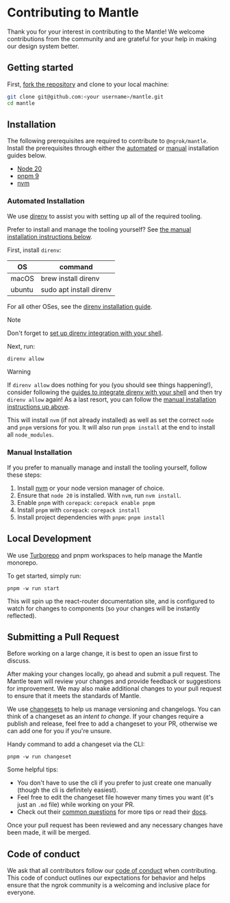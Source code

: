# Contributing to Mantle

Thank you for your interest in contributing to the Mantle! We welcome contributions from the community and are grateful for your help in making our design system better.

## Getting started

First, [fork the repository](https://docs.github.com/en/pull-requests/collaborating-with-pull-requests/working-with-forks/fork-a-repo) and clone to your local machine:

```sh
git clone git@github.com:<your username>/mantle.git
cd mantle
```

## Installation

The following prerequisites are required to contribute to `@ngrok/mantle`. Install the prerequisites through either the [automated](#automated-installation) or [manual](#manual-installation) installation guides below.

- [Node 20](https://nodejs.org/en/download)
- [pnpm 9](https://pnpm.io/installation#using-npm)
- [nvm](https://github.com/nvm-sh/nvm)

### Automated Installation

We use [direnv](https://direnv.net/) to assist you with setting up all of the required tooling.

Prefer to install and manage the tooling yourself? See [the manual installation instructions below](#manual-installation).

First, install `direnv`:

| OS     | command                 |
| ------ | ----------------------- |
| macOS  | brew install direnv     |
| ubuntu | sudo apt install direnv |

For all other OSes, see the [direnv installation guide](https://direnv.net/docs/installation.html).

> [!NOTE]
> Don't forget to [set up direnv integration with your shell](https://direnv.net/docs/hook.html).

Next, run:

```sh
direnv allow
```

> [!WARNING]
> If `direnv allow` does nothing for you (you should see things happening!), consider following the [guides to integrate direnv with your shell](https://direnv.net/docs/hook.html) and then try `direnv allow` again! As a last resort, you can follow the [manual installation instructions up above](#manual-installation).

This will install `nvm` (if not already installed) as well as set the correct `node` and `pnpm` versions for you. It will also run `pnpm install` at the end to install all `node_modules`.

### Manual Installation

If you prefer to manually manage and install the tooling yourself, follow these steps:

1. Install [nvm](https://github.com/nvm-sh/nvm?tab=readme-ov-file#installing-and-updating) or your node version manager of choice.
2. Ensure that `node 20` is installed. With `nvm`, run `nvm install`.
3. Enable `pnpm` with `corepack`: `corepack enable pnpm`
4. Install `pnpm` with `corepack`: `corepack install`
5. Install project dependencies with `pnpm`: `pnpm install`

## Local Development

We use [Turborepo](https://turbo.build/) and pnpm workspaces to help manage the Mantle monorepo.

To get started, simply run:

```
pnpm -w run start
```

This will spin up the react-router documentation site, and is configured to watch for changes to components (so your changes will be instantly reflected).

## Submitting a Pull Request

Before working on a large change, it is best to open an issue first to discuss.

After making your changes locally, go ahead and submit a pull request. The Mantle team will review your changes and provide feedback or suggestions for improvement. We may also make additional changes to your pull request to ensure that it meets the standards of Mantle.

We use [changesets](https://github.com/changesets/changesets) to help us manage versioning and changelogs. You can think of a changeset as an _intent to change_. If your changes require a publish and release, feel free to add a changeset to your PR, otherwise we can add one for you if you're unsure.

Handy command to add a changeset via the CLI:

```
pnpm -w run changeset
```

Some helpful tips:

- You don't have to use the cli if you prefer to just create one manually (though the cli is definitely easiest).
- Feel free to edit the changeset file however many times you want (it's just an `.md` file) while working on your PR.
- Check out their [common questions](https://github.com/changesets/changesets/blob/main/docs/common-questions.md) for more tips or read their [docs](https://github.com/changesets/changesets/tree/main/docs).

Once your pull request has been reviewed and any necessary changes have been made, it will be merged.

## Code of conduct

We ask that all contributors follow our [code of conduct](CODE_OF_CONDUCT.md) when contributing. This code of conduct outlines our expectations for behavior and helps ensure that the ngrok community is a welcoming and inclusive place for everyone.
